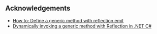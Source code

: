 ## Acknowledgements

- [How to: Define a generic method with reflection emit](https://learn.microsoft.com/en-us/dotnet/fundamentals/reflection/how-to-define-a-generic-method-with-reflection-emit)
- [Dynamically invoking a generic method with Reflection in .NET C#](https://brianlagunas.com/dynamically-invoking-a-generic-method-with-reflection-in-net-c/)